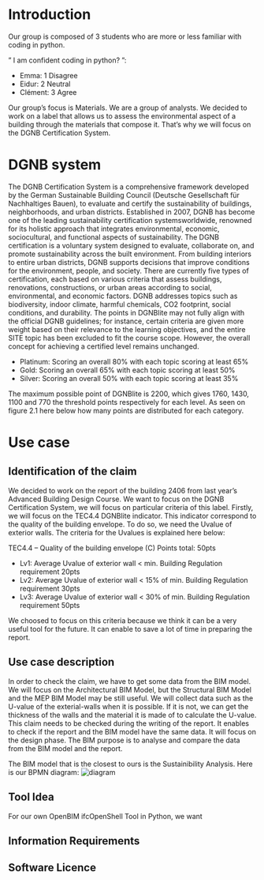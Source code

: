 # Introduction
Our group is composed of 3 students who are more or less familiar with coding in python.

” I am confident coding in python? ”:
- Emma: 1 Disagree
- Eidur: 2 Neutral
- Clément: 3 Agree

Our group’s focus is Materials. We are a group of analysts. We decided to work on a label that allows us to assess the environmental aspect of a building through the materials that compose it. That’s why we will focus on the DGNB Certification System.



# DGNB system
The DGNB Certification System is a comprehensive framework developed by the German Sustainable Building Council (Deutsche Gesellschaft für Nachhaltiges Bauen), to evaluate and certify the sustainability of buildings, neighborhoods, and urban districts. Established in 2007, DGNB has become one of the leading sustainability certification systemsworldwide, renowned for its holistic approach that integrates environmental, economic, sociocultural, and functional aspects of sustainability. The DGNB certification is a voluntary system designed to evaluate, collaborate on, and promote sustainability across the built environment. From building interiors to entire urban districts, DGNB supports decisions that improve conditions for the environment, people, and society. There are currently five types of certification, each based on various criteria that assess buildings, renovations, constructions, or urban areas according to social, environmental, and economic factors. DGNB addresses topics such as biodiversity, indoor climate, harmful chemicals, CO2 footprint, social conditions, and durability. The points in DGNBlite may not fully align with the official DGNB guidelines; for instance, certain criteria are given more weight based on their relevance to the learning objectives, and the entire SITE topic has been excluded to fit the course scope. However, the overall concept for achieving a certified level remains unchanged.
- Platinum: Scoring an overall 80% with each topic scoring at least 65%
- Gold: Scoring an overall 65% with each topic scoring at least 50%
- Silver: Scoring an overall 50% with each topic scoring at least 35%

The maximum possible point of DGNBlite is 2200, which gives 1760, 1430, 1100 and 770 the threshold points respectively for each level. As seen on figure 2.1 here below how many points are distributed for each category.



# Use case
## Identification of the claim
We decided to work on the report of the building 2406 from last year’s Advanced Building Design Course. We want to focus on the DGNB Certification System, we will focus on particular criteria of this label. Firstly, we will focus on the TEC4.4 DGNBlite indicator. This indicator correspond to the quality of the building envelope. To do so, we need the Uvalue of exterior walls. The criteria for the Uvalues is explained here below:

TEC4.4 – Quality of the building envelope (C) Points total: 50pts
- Lv1: Average Uvalue of exterior wall < min. Building Regulation requirement 20pts
- Lv2: Average Uvalue of exterior wall < 15% of min. Building Regulation requirement 30pts
- Lv3: Average Uvalue of exterior wall < 30% of min. Building Regulation requirement 50pts

We choosed to focus on this criteria because we think it can be a very useful tool for the future. It can enable to save a lot of time in preparing the report.


## Use case description
In order to check the claim, we have to get some data from the BIM model. We will focus on the Architectural BIM Model, but the Structural BIM Model and the MEP BIM Model may be still useful. We will collect data such as the U-value of the exterial-walls when it is possible. If it is not, we can get the thickness of the walls and the material it is made of to calculate the U-value. This claim needs to be checked during the writing of the report. It enables to check if the report and the BIM model have the same data. It will focus on the design phase. The BIM purpose is to analyse and compare the data from the BIM model and the report.

The BIM model that is the closest to ours is the Sustainibility Analysis. Here is our BPMN diagram:
![diagram](https://github.com/user-attachments/assets/7ab48444-97f0-41bf-bbd5-7d0687ef844d)


## Tool Idea
For our own OpenBIM ifcOpenShell Tool in Python, we want

## Information Requirements


## Software Licence



